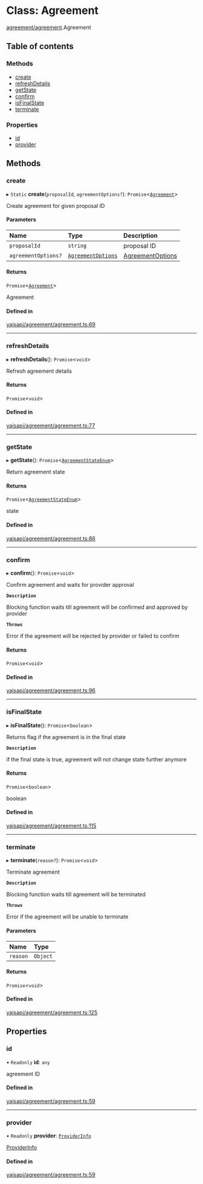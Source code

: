 # Class: Agreement

[agreement/agreement](../modules/agreement_agreement.md).Agreement

## Table of contents

### Methods

- [create](agreement_agreement.Agreement.md#create)
- [refreshDetails](agreement_agreement.Agreement.md#refreshdetails)
- [getState](agreement_agreement.Agreement.md#getstate)
- [confirm](agreement_agreement.Agreement.md#confirm)
- [isFinalState](agreement_agreement.Agreement.md#isfinalstate)
- [terminate](agreement_agreement.Agreement.md#terminate)

### Properties

- [id](agreement_agreement.Agreement.md#id)
- [provider](agreement_agreement.Agreement.md#provider)

## Methods

### create

▸ `Static` **create**(`proposalId`, `agreementOptions?`): `Promise`<[`Agreement`](agreement_agreement.Agreement.md)\>

Create agreement for given proposal ID

#### Parameters

| Name | Type | Description |
| :------ | :------ | :------ |
| `proposalId` | `string` | proposal ID |
| `agreementOptions?` | [`AgreementOptions`](../interfaces/agreement_agreement.AgreementOptions.md) | [AgreementOptions](../interfaces/agreement_agreement.AgreementOptions.md) |

#### Returns

`Promise`<[`Agreement`](agreement_agreement.Agreement.md)\>

Agreement

#### Defined in

[yajsapi/agreement/agreement.ts:69](https://github.com/golemfactory/yajsapi/blob/dec68b9/yajsapi/agreement/agreement.ts#L69)

___

### refreshDetails

▸ **refreshDetails**(): `Promise`<`void`\>

Refresh agreement details

#### Returns

`Promise`<`void`\>

#### Defined in

[yajsapi/agreement/agreement.ts:77](https://github.com/golemfactory/yajsapi/blob/dec68b9/yajsapi/agreement/agreement.ts#L77)

___

### getState

▸ **getState**(): `Promise`<[`AgreementStateEnum`](../enums/agreement_agreement.AgreementStateEnum.md)\>

Return agreement state

#### Returns

`Promise`<[`AgreementStateEnum`](../enums/agreement_agreement.AgreementStateEnum.md)\>

state

#### Defined in

[yajsapi/agreement/agreement.ts:86](https://github.com/golemfactory/yajsapi/blob/dec68b9/yajsapi/agreement/agreement.ts#L86)

___

### confirm

▸ **confirm**(): `Promise`<`void`\>

Confirm agreement and waits for provider approval

**`Description`**

Blocking function waits till agreement will be confirmed and approved by provider

**`Throws`**

Error if the agreement will be rejected by provider or failed to confirm

#### Returns

`Promise`<`void`\>

#### Defined in

[yajsapi/agreement/agreement.ts:96](https://github.com/golemfactory/yajsapi/blob/dec68b9/yajsapi/agreement/agreement.ts#L96)

___

### isFinalState

▸ **isFinalState**(): `Promise`<`boolean`\>

Returns flag if the agreement is in the final state

**`Description`**

if the final state is true, agreement will not change state further anymore

#### Returns

`Promise`<`boolean`\>

boolean

#### Defined in

[yajsapi/agreement/agreement.ts:115](https://github.com/golemfactory/yajsapi/blob/dec68b9/yajsapi/agreement/agreement.ts#L115)

___

### terminate

▸ **terminate**(`reason?`): `Promise`<`void`\>

Terminate agreement

**`Description`**

Blocking function waits till agreement will be terminated

**`Throws`**

Error if the agreement will be unable to terminate

#### Parameters

| Name | Type |
| :------ | :------ |
| `reason` | `Object` |

#### Returns

`Promise`<`void`\>

#### Defined in

[yajsapi/agreement/agreement.ts:125](https://github.com/golemfactory/yajsapi/blob/dec68b9/yajsapi/agreement/agreement.ts#L125)

## Properties

### id

• `Readonly` **id**: `any`

agreement ID

#### Defined in

[yajsapi/agreement/agreement.ts:59](https://github.com/golemfactory/yajsapi/blob/dec68b9/yajsapi/agreement/agreement.ts#L59)

___

### provider

• `Readonly` **provider**: [`ProviderInfo`](../interfaces/agreement_agreement.ProviderInfo.md)

[ProviderInfo](../interfaces/agreement_agreement.ProviderInfo.md)

#### Defined in

[yajsapi/agreement/agreement.ts:59](https://github.com/golemfactory/yajsapi/blob/dec68b9/yajsapi/agreement/agreement.ts#L59)
